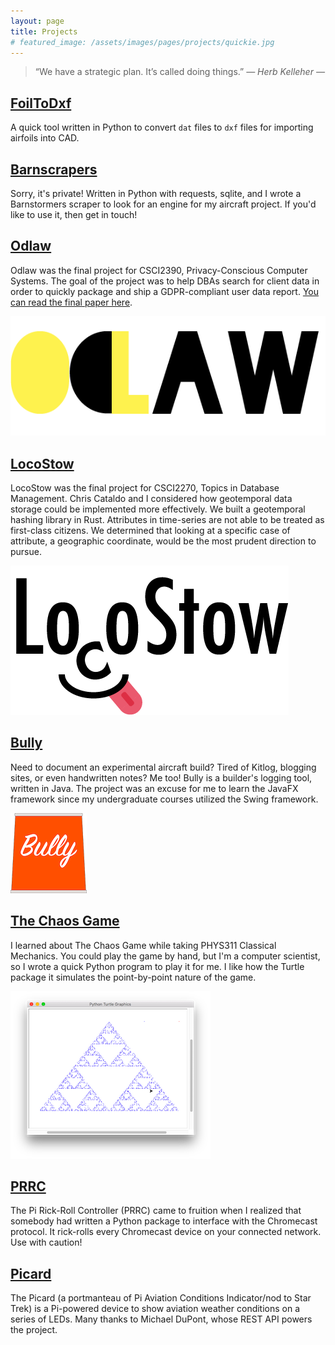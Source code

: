 ```yaml
---
layout: page
title: Projects
# featured_image: /assets/images/pages/projects/quickie.jpg
---
```


>“We have a strategic plan. It’s called doing things.” <cite>― Herb Kelleher ―</cite>

## [FoilToDxf](https://github.com/cobelu/FoilToDxf)

A quick tool written in Python to convert `dat` files to `dxf` files for importing airfoils into CAD.

## [Barnscrapers](https://github.com/cobelu/BarnScrapers)

Sorry, it's private!
Written in Python with requests, sqlite, and 
I wrote a Barnstormers scraper to look for an engine for my aircraft project.
If you'd like to use it, then get in touch!

## [Odlaw](https://github.com/cobelu/Odlaw)

Odlaw was the final project for CSCI2390, Privacy-Conscious Computer Systems.
The goal of the project was to help DBAs search for client data in order to quickly package and ship a GDPR-compliant user data report.
[You can read the final paper here](https://cs.brown.edu/courses/csci2390/assign/project/report/odlaw.pdf).

![The Odlaw Logo](assets/images/pages/projects/odlaw.png)

## [LocoStow](https://github.com/cobelu/LocoStow)

LocoStow was the final project for CSCI2270, Topics in Database Management.
Chris Cataldo and I considered how geotemporal data storage could be implemented more effectively.
We built a geotemporal hashing library in Rust.
Attributes in time-series are not able to be treated as first-class citizens.
We determined that looking at a specific case of attribute, a geographic coordinate, would be the most prudent direction to pursue.

![LocoStow](assets/images/pages/projects/loco_stow.png)

## [Bully](https://github.com/cobelu/BuildLog)

Need to document an experimental aircraft build?
Tired of Kitlog, blogging sites, or even handwritten notes?
Me too!
Bully is a builder's logging tool, written in Java.
The project was an excuse for me to learn the JavaFX framework since my undergraduate courses utilized the Swing framework.

![The Bully Logo](assets/images/pages/projects/bully.png)

## [The Chaos Game]()

I learned about The Chaos Game while taking PHYS311 Classical Mechanics.
You could play the game by hand, but I'm a computer scientist, so I wrote a quick Python program to play it for me.
I like how the Turtle package it simulates the point-by-point nature of the game.

![The Chaos Game](assets/images/pages/projects/chaos-game.png)

## [PRRC](https://github.com/cobelu/PRRC)

The Pi Rick-Roll Controller (PRRC) came to fruition when I realized that somebody had written a Python package to interface with the Chromecast protocol.
It rick-rolls every Chromecast device on your connected network.
Use with caution!

## [Picard](https://github.com/cobelu/Picard)

The Picard (a portmanteau of Pi Aviation Conditions Indicator/nod to Star Trek) is a Pi-powered device to show aviation weather conditions on a series of LEDs.
Many thanks to Michael DuPont, whose REST API powers the project.
